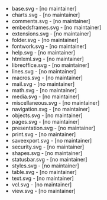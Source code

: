 * base.svg - [no maintainer]
* charts.svg - [no maintainer]
* comments.svg - [no maintainer]
* embedsframes.svg - [no maintainer]
* extensions.svg - [no maintainer]
* folder.svg - [no maintainer]
* fontwork.svg - [no maintainer]
* help.svg - [no maintainer]
* htmlxml.svg - [no maintainer]
* libreoffice.svg - [no maintainer]
* lines.svg - [no maintainer]
* macros.svg - [no maintainer]
* mail.svg - [no maintainer]
* math.svg - [no maintainer]
* media.svg - [no maintainer]
* miscellaneous.svg - [no maintainer]
* navigation.svg - [no maintainer]
* objects.svg - [no maintainer]
* pages.svg - [no maintainer]
* presentation.svg - [no maintainer]
* print.svg - [no maintainer]
* saveexport.svg - [no maintainer]
* security.svg - [no maintainer]
* shapes.svg - [no maintainer]
* statusbar.svg - [no maintainer]
* styles.svg - [no maintainer]
* table.svg - [no maintainer]
* text.svg - [no maintainer]
* vcl.svg - [no maintainer]
* view.svg - [no maintainer]
